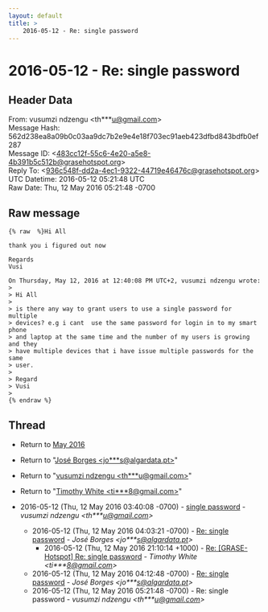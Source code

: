 ```yaml
---
layout: default
title: >
    2016-05-12 - Re: single password
---
```


# 2016-05-12 - Re: single password

## Header Data

From: vusumzi ndzengu \<th***u@gmail.com\><br>
Message Hash: 562d238ea8a09b0c03aa9dc7b2e9e4e18f703ec91aeb423dfbd843bdfb0ef287<br>
Message ID: \<483cc12f-55c6-4e20-a5e8-4b391b5c512b@grasehotspot.org\><br>
Reply To: \<936c548f-dd2a-4ec1-9322-44719e46476c@grasehotspot.org\><br>
UTC Datetime: 2016-05-12 05:21:48 UTC<br>
Raw Date: Thu, 12 May 2016 05:21:48 -0700<br>

## Raw message

```
{% raw  %}Hi All

thank you i figured out now

Regards
Vusi

On Thursday, May 12, 2016 at 12:40:08 PM UTC+2, vusumzi ndzengu wrote:
>
> Hi All
>
> is there any way to grant users to use a single password for multiple 
> devices? e.g i cant  use the same password for login in to my smart phone 
> and laptop at the same time and the number of my users is growing and they 
> have multiple devices that i have issue multiple passwords for the same 
> user. 
>
> Regard
> Vusi
>
{% endraw %}
```

## Thread

+ Return to [May 2016](/archive/2016/05)

+ Return to "[José Borges <jo***s<span>@</span>algardata.pt>](/authors/jo___s_at_algardata_pt)"
+ Return to "[vusumzi ndzengu <th***u<span>@</span>gmail.com>](/authors/th___u_at_gmail_com)"
+ Return to "[Timothy White <ti***8<span>@</span>gmail.com>](/authors/ti___8_at_gmail_com)"

+ 2016-05-12 (Thu, 12 May 2016 03:40:08 -0700) - [single password](/archive/2016/05/c8932f603caf53257c61260b578dc60caaf57e042b685a34d9972271ae0e5274) - _vusumzi ndzengu \<th***u@gmail.com\>_
  + 2016-05-12 (Thu, 12 May 2016 04:03:21 -0700) - [Re: single password](/archive/2016/05/fd77553829eb7e59f3633b46411bfb43a161b1eb5f94c109ff116330658b32d3) - _José Borges \<jo***s@algardata.pt\>_
    + 2016-05-12 (Thu, 12 May 2016 21:10:14 +1000) - [Re: [GRASE-Hotspot] Re: single password](/archive/2016/05/9cc79eba50e8f94f9b024dceccdc098bd3a024b66c693b6410bbdafb7dce8079) - _Timothy White \<ti***8@gmail.com\>_
  + 2016-05-12 (Thu, 12 May 2016 04:12:48 -0700) - [Re: single password](/archive/2016/05/445d438f3fad4571ed9fe1a3b0b0a3340def454d7829f66379fa781ae4fb3d36) - _José Borges \<jo***s@algardata.pt\>_
  + 2016-05-12 (Thu, 12 May 2016 05:21:48 -0700) - Re: single password - _vusumzi ndzengu \<th***u@gmail.com\>_

